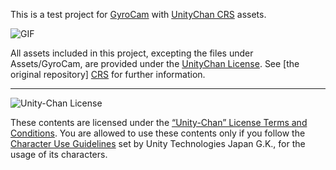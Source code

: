 This is a test project for [GyroCam][GyroCam] with [UnityChan CRS][CRS] assets.

![GIF](http://keijiro.github.io/unitychan-crs-gyrocam/anim.gif)

All assets included in this project, excepting the files under Assets/GyroCam,
are provided under the [UnityChan License][UCL]. See [the original repository]
[CRS] for further information.

[GyroCam]: https://github.com/keijiro/GyroCam
[CRS]: https://github.com/unity3d-jp/unitychan-crs
[UCL]: http://unity-chan.com/download/license_en.html

---

<div><img src="http://unity-chan.com/images/imageLicenseLogo.png" alt="Unity-Chan License"><p>These contents are licensed under the <a href="http://unity-chan.com/download/license_en.html" target="_blank">“Unity-Chan” License Terms and Conditions</a>. You are allowed to use these contents only if you follow the <a href="http://unity-chan.com/download/guideline_en.html" target="_blank">Character Use Guidelines</a> set by Unity Technologies Japan G.K., for the usage of its characters.</p></div>
